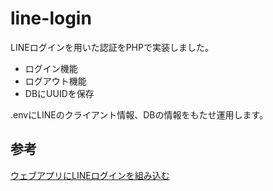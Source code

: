 # line-login
LINEログインを用いた認証をPHPで実装しました。
- ログイン機能
- ログアウト機能
- DBにUUIDを保存

.envにLINEのクライアント情報、DBの情報をもたせ運用します。

## 参考
[ウェブアプリにLINEログインを組み込む](https://developers.line.biz/ja/docs/line-login/integrate-line-login/#%E3%83%AD%E3%82%B0%E3%82%A4%E3%83%B3%E3%81%AE%E3%83%95%E3%83%AD%E3%83%BC)